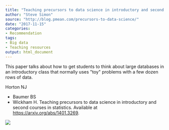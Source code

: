 ```yaml
---
title: "Teaching precursors to data science in introductory and second courses in statistics"
author: "Steve Simon"
source: "http://blog.pmean.com/precursors-to-data-science/"
date: "2017-11-15"
categories:
- Recommendation
tags:
- Big data
- Teaching resources
output: html_document
---
```


This paper talks about how to get students to think about large
databases in an introductory class that normally uses "toy" problems
with a few dozen rows of data.

<!---More--->

Horton NJ
- Baumer BS
- Wickham H. Teaching precursors to data science in
introductory and second courses in statistics. Available at
<https://arxiv.org/abs/1401.3269>.

![](http://www.pmean.com/new-images/17/precursors-to-data-science01.png)




